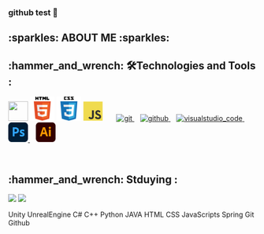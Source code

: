 ### github test 👋

<h2>:sparkles: ABOUT ME :sparkles:</h2>

<h2>:hammer_and_wrench: 🛠️Technologies and Tools :</h2>
 <p>
   <img src="https://cdn.jsdelivr.net/gh/devicons/devicon/icons/csharp/csharp-original.svg" alt="" width="40" height="40"/> 
   <img src="https://raw.githubusercontent.com/devicons/devicon/master/icons/html5/html5-original-wordmark.svg" alt="html5" width="50" height="50"/>
   <img src="https://raw.githubusercontent.com/devicons/devicon/master/icons/css3/css3-original-wordmark.svg" alt="css3" width="50" height="50"/>
  <img src="https://raw.githubusercontent.com/devicons/devicon/master/icons/javascript/javascript-original.svg" alt="javascript" width="40" height="40"/>
<!--   &nbsp;&nbsp;
  <a href="https://sass-lang.com" target="_blank">
   <img src="https://raw.githubusercontent.com/devicons/devicon/master/icons/sass/sass-original.svg" alt="sass" width="40" height="40"/>
  </a>
  &nbsp;&nbsp;
  <a href="https://getbootstrap.com/" target="_blank">
   <img src="https://upload.vectorlogo.zone/logos/getbootstrap/images/987f8f6c-263a-47b1-a85d-853cfca215d9.svg" alt="bootstrap" width="40" height="40"/>
  </a>
  &nbsp;&nbsp;
  <a href="https://tailwindcss.com/" target="_blank">
   <img src="https://www.vectorlogo.zone/logos/tailwindcss/tailwindcss-icon.svg" alt="tailwind" width="40" height="40"/>
  </a> -->
  &nbsp;&nbsp;
  <a href="https://developer.mozilla.org/en-US/docs/Web/JavaScript" target="_blank">
   
  </a>
<!--   &nbsp;&nbsp;
  <a href="https://jquery.com/" target="_blank">
   <img src="https://www.vectorlogo.zone/logos/jquery/jquery-icon.svg" alt="jquery" width="40" height="40"/>
  </a>
  &nbsp;&nbsp;
  <a href="https://www.typescriptlang.org/" target="_blank">
   <img src="https://www.vectorlogo.zone/logos/typescriptlang/typescriptlang-icon.svg" alt="typescriptlang" width="40" height="40"/>
  </a>
  &nbsp;&nbsp;
  <a href="https://reactjs.org/" target="_blank">
   <img src="https://www.vectorlogo.zone/logos/reactjs/reactjs-icon.svg" alt="react" width="40" height="40"/>
  </a>
  &nbsp;&nbsp;
  <a href="https://ko.redux.js.org/introduction/getting-started/" target="_blank">
   <img src="https://cdn.worldvectorlogo.com/logos/redux.svg" alt="Redux" width="40" height="40"/>
  </a>
  &nbsp;&nbsp;
  <a href="https://nextjs.org/" target="_blank">
   <img src="https://raw.githubusercontent.com/light9639/light9639/main/Icon%20Img/Next.js.jpg" alt="Next.js" width="40" height="40"/>
  </a>
  &nbsp;&nbsp;
  <a href="https://vuejs.org/" target="_blank">
   <img src="https://www.vectorlogo.zone/logos/vuejs/vuejs-icon.svg" alt="Vue" width="40" height="40"/>
  </a>
  &nbsp;&nbsp;
  <a href="https://vuex.vuejs.org/" target="_blank">
   <img src="https://raw.githubusercontent.com/light9639/light9639/main/Icon%20Img/Vuex.png" alt="Vuex" width="40" height="40"/>
  </a>
  &nbsp;&nbsp;
  <a href="https://webpack.js.org/" target="_blank">
   <img src="https://www.vectorlogo.zone/logos/js_webpack/js_webpack-icon.svg" alt="webpack" width="40" height="40"/>
  </a>
  &nbsp;&nbsp;
  <a href="https://vitejs.dev/" target="_blank">
   <img src="https://vitejs.dev/logo.svg" alt="vite" width="40" height="40"/>
  </a> -->
  &nbsp;&nbsp;
  <a href="https://git-scm.com/" target="_blank">
   <img src="https://www.vectorlogo.zone/logos/git-scm/git-scm-icon.svg" alt="git" width="40" height="40"/>
  </a>
  &nbsp;&nbsp;
  <a href="https://github.com/" target="_blank">
   <img src="https://upload.vectorlogo.zone/logos/github/images/47bfd2d4-712f-4dee-9315-f99c611b7598.svg" alt="github" title="github" width="40" height="40" />
  </a>
  &nbsp;&nbsp;
  <a href="https://code.visualstudio.com/" target="_blank">
   <img src="https://upload.vectorlogo.zone/logos/visualstudio_code/images/a4381320-f83c-4a29-9db3-b241c1d096b1.svg" alt="visualstudio_code" width="40" height="40"/> 
  </a>
  &nbsp;&nbsp;
  <a href="https://www.adobe.com/kr/products/photoshop/landpa.html?gclid=Cj0KCQiA8aOeBhCWARIsANRFrQHpa_TE_Efs_hycm_4eXZbQheO4_FUwaEx8B_fRPEVAfkesLSXykfIaAsBYEALw_wcB&sdid=TBJRLR9V&mv=search&ef_id=Cj0KCQiA8aOeBhCWARIsANRFrQHpa_TE_Efs_hycm_4eXZbQheO4_FUwaEx8B_fRPEVAfkesLSXykfIaAsBYEALw_wcB:G:s&s_kwcid=AL!3085!3!380984034930!e!!g!!photoshop!97967719!4837432399" target="_blank">
   <img src="https://raw.githubusercontent.com/light9639/light9639/main/Icon%20Img/Photoshop.png" alt="Photoshop" width="40" height="40" />
  </a>
    &nbsp;&nbsp;
  <a href="https://www.adobe.com/kr/products/illustrator.html?gclid=Cj0KCQiA8aOeBhCWARIsANRFrQHQel7NxINVqPFrAm9msoOwVJ7YdSbcyRZg6cjewpqdLtEiJA8SuIcaAk-xEALw_wcB&sdid=T6SQLW1W&mv=search&ef_id=Cj0KCQiA8aOeBhCWARIsANRFrQHQel7NxINVqPFrAm9msoOwVJ7YdSbcyRZg6cjewpqdLtEiJA8SuIcaAk-xEALw_wcB:G:s&s_kwcid=AL!3085!3!460585117331!e!!g!!illustrator!95734519!4169949319" target="_blank">
   <img src="https://raw.githubusercontent.com/light9639/light9639/main/Icon%20Img/Illustrator.png" title="Illustrator" width="40" height="40" />
  </a>
 </p><br>

 <h2>:hammer_and_wrench: Stduying :</h2>

<img src="https://img.shields.io/badge/C++-00599C?style=plastic&logo=c%2B%2B&logoColor=#00599C"/>

<img src="https://img.shields.io/badge/C%23-512BD4?style=plastic&logo=Csharp&logoColor=#00599C"/>

Unity UnrealEngine
C# C++ Python JAVA
HTML CSS JavaScripts
Spring
Git Github

<!--
**JANGJAGUAR/JANGJAGUAR** is a ✨ _special_ ✨ repository because its `README.md` (this file) appears on your GitHub profile.

Here are some ideas to get you started:

- 🔭 I’m currently working on ...
- 🌱 I’m currently learning ...
- 👯 I’m looking to collaborate on ...
- 🤔 I’m looking for help with ...
- 💬 Ask me about ...
- 📫 How to reach me: ...
- 😄 Pronouns: ...
- ⚡ Fun fact: ...
-->
